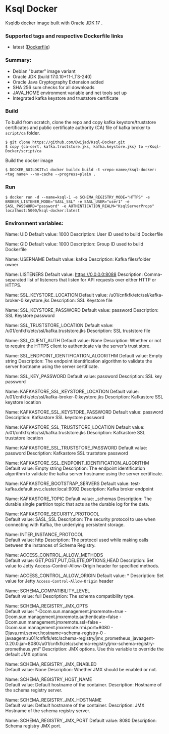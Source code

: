# Ksql Docker

Ksqldb docker image built with Oracle JDK 17 .

### Supported tags and respective Dockerfile links

-   latest ([Dockerfile](https://github.com/Dwijad/Ksql-Docker/blob/main/Dockerfile))

### [](https://github.com/Dwijad/Confluent-Schema-Registry#summary)

### Summary:

-  Debian "buster" image variant
-  Oracle JDK (build 17.0.10+11-LTS-240)
-  Oracle Java Cryptography Extension added
-  SHA 256 sum checks for all downloads
-  JAVA_HOME environment variable and net tools set up
-  Integrated kafka keystore and truststore certificate

### Build

To build from scratch, clone the repo and copy kafka keystore/truststore certificates and public certificate authority (CA) file of kafka broker to  `script/ca`  folder.

```
$ git clone https://github.com/Dwijad/Ksql-Docker.git
$ copy {ca-cert, kafka.truststore.jks, kafka.keystore.jks} to ~/Ksql-Docker/script/ca 
```
Build the docker image
```
$ DOCKER_BUILDKIT=1 docker buildx build -t <repo-name>/ksql-docker:<tag name> --no-cache --progress=plain .
```
### Run

    $ docker run -d --name=ksql-1 -e SCHEMA_REGISTRY_MODE="HTTPS" -e BROKER_LISTENER_MODE="SASL_SSL" -e SASL_USER="user1" -e SASL_PASSWORD="password" -e AUTHENTICATION_REALM="KsqlServerProps" localhost:5000/ksql-docker:latest

### Environment variables:

Name: UID
Default value: 1000
Description: User ID used to build Dockerfile   

Name: GID
Default value: 1000
Description: Group ID used to build Dockerfile

Name: USERNAME 
Default value: kafka
Description: Kafka files/folder owner 
 
Name: LISTENERS 
Default value: https://0.0.0.0:8088
Description: Comma-separated list of listeners that listen for API requests over either HTTP or HTTPS.

Name: SSL_KEYSTORE_LOCATION 
Default value: /u01/cnfkfk/etc/ssl/kafka-broker-0.keystore.jks
Description: SSL Keystore file

Name: SSL_KEYSTORE_PASSWORD 
Default value: password
Description: SSL Keystore password

Name:  SSL_TRUSTSTORE_LOCATION 
Default value: /u01/cnfkfk/etc/ssl/kafka.truststore.jks
Description: SSL truststore file

Name:  SSL_CLIENT_AUTH 
Default value: None
Description: Whether or not to require the HTTPS client to authenticate via the server’s trust store.

Name:  SSL_ENDPOINT_IDENTIFICATION_ALGORITHM
Default value: Empty string
Description: The endpoint identification algorithm to validate the server hostname using the server certificate.

Name:  SSL_KEY_PASSWORD
Default value: password
Description: SSL key password

Name:  KAFKASTORE_SSL_KEYSTORE_LOCATION 
Default value: /u01/cnfkfk/etc/ssl/kafka-broker-0.keystore.jks
Description: Kafkastore SSL keystore location 

Name:  KAFKASTORE_SSL_KEYSTORE_PASSWORD 
Default value: password
Description: Kafkastore SSL keystore password 

Name:  KAFKASTORE_SSL_TRUSTSTORE_LOCATION 
Default value: /u01/cnfkfk/etc/ssl/kafka.truststore.jks
Description: Kafkastore SSL truststore location

Name:  KAFKASTORE_SSL_TRUSTSTORE_PASSWORD
Default value: password
Description: Kafkastore SSL truststore password    

Name:  KAFKASTORE_SSL_ENDPOINT_IDENTIFICATION_ALGORITHM 
Default value: Empty string
Description: The endpoint identification algorithm to validate the kafka server hostname using the server certificate.
    
Name:  KAFKASTORE_BOOTSTRAP_SERVERS 
Default value: test-kafka.default.svc.cluster.local:9092
Description: Kafka broker endpoint 

Name:  KAFKASTORE_TOPIC 
Default value: _schemas
Description: The durable single partition topic that acts as the durable log for the data.
    
Name:   KAFKASTORE_SECURITY_PROTOCOL  
Default value: SASL_SSL
Description: The security protocol to use when connecting with Kafka, the underlying persistent storage.

Name:   INTER_INSTANCE_PROTOCOL  
Default value: http
Description: The protocol used while making calls between the instances of Schema Registry.

Name:   ACCESS_CONTROL_ALLOW_METHODS  
Default value: GET,POST,PUT,DELETE,OPTIONS,HEAD
Description: Set value to Jetty Access-Control-Allow-Origin header for specified methods.
   
Name:  ACCESS_CONTROL_ALLOW_ORIGIN
Default value: *
Description: Set value for Jetty `Access-Control-Allow-Origin` header
 
Name:   SCHEMA_COMPATIBILITY_LEVEL   
Default value: full
Description: The schema compatibility type.

Name:   SCHEMA_REGISTRY_JMX_OPTS   
Default value: "-Dcom.sun.management.jmxremote=true -Dcom.sun.management.jmxremote.authenticate=false -Dcom.sun.management.jmxremote.ssl=false -Dcom.sun.management.jmxremote.rmi.port=8080 -Djava.rmi.server.hostname=schema-registry-0 -javaagent:/u01/cnfkfk/etc/schema-registry/jmx_prometheus_javaagent-0.20.0.jar=8080:/u01/cnfkfk/etc/schema-registry/jmx-schema-registry-prometheus.yml"
Description: JMX options. Use this variable to override the default JMX options

Name:   SCHEMA_REGISTRY_JMX_ENABLED   
Default value: None
Description: Whether JMX should be enabled or not.

Name:   SCHEMA_REGISTRY_HOST_NAME   
Default value: Default hostname of the container.
Description: Hostname of the schema registry server.         

Name:   SCHEMA_REGISTRY_JMX_HOSTNAME  
Default value: Default hostname of the container.
Description: JMX Hostname of the schema registry server. 

Name:   SCHEMA_REGISTRY_JMX_PORT 
Default value: 8080
Description: Schema registry JMX port.
<!--stackedit_data:
eyJoaXN0b3J5IjpbLTEwODgzMDA0MTcsMTg0Nzg1NzcyOSwtMT
cyOTgzNTIzLDEwNzAzMTgwNTJdfQ==
-->